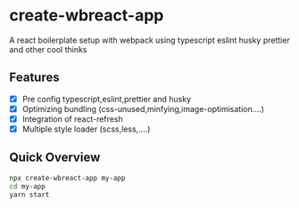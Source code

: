 # create-wbreact-app

<p>
A react boilerplate setup with webpack using typescript eslint husky prettier and other cool thinks
</p>

## Features

- [x] Pre config typescript,eslint,prettier and husky
- [x] Optimizing bundling (css-unused,minfying,image-optimisation....)
- [x] Integration of react-refresh
- [x] Multiple style loader (scss,less,....)

## Quick Overview

```sh
npx create-wbreact-app my-app
cd my-app
yarn start
```
